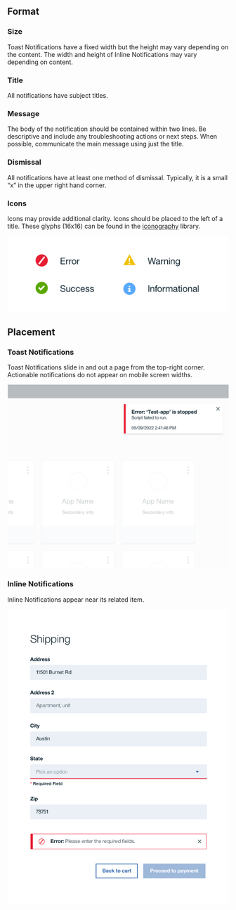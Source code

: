 ## Format

### Size

Toast Notifications have a fixed width but the height may vary depending on the content. The width and height of Inline Notifications may vary depending on content.

### Title

All notifications have subject titles.

### Message

The body of the notification should be contained within two lines. Be descriptive and include any troubleshooting actions or next steps. When possible, communicate the main message using just the title.

### Dismissal

All notifications have at least one method of dismissal. Typically, it is a small “x” in the upper right hand corner.

### Icons

Icons may provide additional clarity. Icons should be placed to the left of a title. These glyphs (16x16) can be found in the [iconography](/style/iconography/library) library.

![notification icons](images/notification-usage-1.png)

## Placement

### Toast Notifications

Toast Notifications slide in and out a page from the top-right corner. Actionable notifications do not appear on mobile screen widths.

![toast notifications](images/notification-usage-2.png)

### Inline Notifications

Inline Notifications appear near its related item.

![inline notification](images/notification-usage-3.png)
